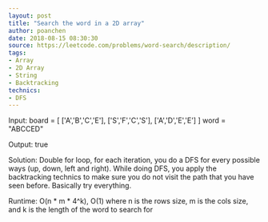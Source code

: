```yaml
---
layout: post
title: "Search the word in a 2D array"
author: poanchen
date: 2018-08-15 08:30:30
source: https://leetcode.com/problems/word-search/description/
tags:
- Array
- 2D Array
- String
- Backtracking
technics:
- DFS
---
```


Input:
board =
[
  ['A','B','C','E'],
  ['S','F','C','S'],
  ['A','D','E','E']
]
word = "ABCCED"

Output: true

Solution:
Double for loop, for each iteration, you do a DFS for every possible ways (up, down, left and right). While doing DFS, you apply the backtracking technics to make sure you do not visit the path that you have seen before. Basically try everything.

Runtime: O(n * m * 4^k), O(1) where n is the rows size, m is the cols size, and k is the length of the word to search for
